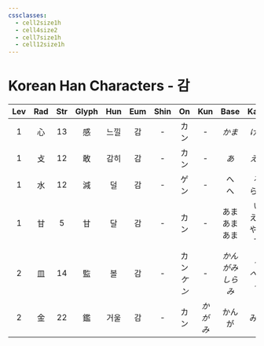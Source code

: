 ```yaml
---
cssclasses:
  - cell2size1h
  - cell4size2
  - cell7size1h
  - cell12size1h
---
```


# Korean Han Characters - 감

| Lev | Rad | Str | Glyph | Hun | Eum | Shin |     On     |  Kun  |       Base        |      Kana      | Simp |     Man      |  Can  |
| :-: | :-: | :-: | :---: | :-: | :-: | :--: | :--------: | :---: | :---------------: | :------------: | :--: | :----------: | :---: |
|  1  |  心  | 13  |   感   | 느낄  |  감  |  -   |     カン     |   -   |       *かま*        |      *ける*      |  -   |     gǎn      | gam2  |
|  1  |  攴  | 12  |   敢   | 감히  |  감  |  -   |     カン     |   -   |        *あ*        |      *えて*      |  -   |     gǎn      | gam2  |
|  1  |  水  | 12  |   減   |  덜  |  감  |  -   |     ゲン     |   -   |      へ<br>へ       |    る<br>らす     |  减   |     jiǎn     | gaam2 |
|  1  |  甘  |  5  |   甘   |  달  |  감  |  -   |     カン     |   -   |  あま<br>あま<br>あま   | い<br>える<br>やかす |  -   |     gān      | gam1  |
|  2  |  皿  | 14  |   監   |  볼  |  감  |  -   | カン<br>*ケン* |   -   | *かんがみ<br>しら<br>み* | *る<br>べる<br>る* |  监   | jiān<br>jiàn | gaam1 |
|  2  |  金  | 22  |   鑑   | 거울  |  감  |  -   |     カン     | *かがみ* |        かんが        |       みる       |  鉴   |     jiàn     | gaam3 |
